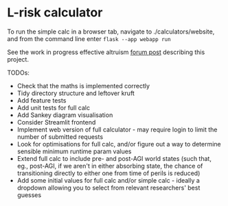 # L-risk calculator

To run the simple calc in a browser tab, navigate to ./calculators/website, and from the command line enter
`flask --app webapp run`

See the work in progress effective altruism [forum post](https://docs.google.com/document/d/13EOMnSSHIco50dKTba6gK8mVzitNpDSD2dbrH_gzdds/edit#) describing this project.

TODOs:
* Check that the maths is implemented correctly
* Tidy directory structure and leftover kruft
* Add feature tests
* Add unit tests for full calc
* Add Sankey diagram visualisation
* Consider Streamlit frontend
* Implement web version of full calculator - may require login to limit the number of submitted requests
* Look for optimisations for full calc, and/or figure out a way to determine sensible minimum runtime param values
* Extend full calc to include pre- and post-AGI world states (such that, eg., post-AGI, if we aren't in either absorbing state, the chance of transitioning directly to either one from time of perils is reduced)
* Add some initial values for full calc and/or simple calc - ideally a dropdown allowing you to select from relevant researchers' best guesses

